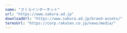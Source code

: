 ```yaml
---
name: "さくらインターネット"
url: "https://www.sakura.ad.jp"
downloadUrl: "https://www.sakura.ad.jp/brand-assets/"
termsUrl: "https://corp.rakuten.co.jp/news/media/"
---
```

